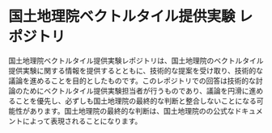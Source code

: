 国土地理院ベクトルタイル提供実験
レポジトリ
======================

国土地理院ベクトルタイル提供実験レポジトリは、国土地理院のベクトルタイル提供実験に関する情報を提供するとともに、技術的な提案を受け取り、技術的な議論を進めることを目的としたものです。このレポジトリでの回答は技術的な討論のためにベクトルタイル提供実験担当者が行うものであり、議論を円滑に進めることを優先し、必ずしも国土地理院の最終的な判断と整合しないことになる可能性があります。国土地理院の最終的な判断は、国土地理院のの公式なドキュメントによって表現されることになります。
